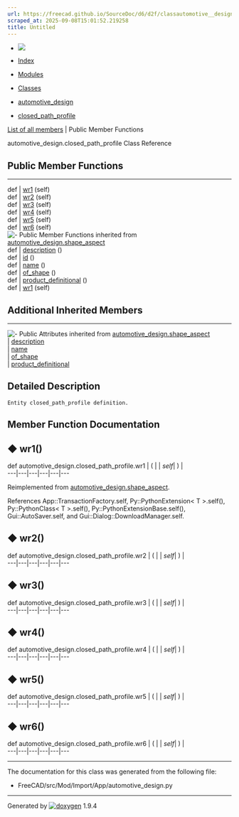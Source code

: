 ```yaml
---
url: https://freecad.github.io/SourceDoc/d6/d2f/classautomotive__design_1_1closed__path__profile.html
scraped_at: 2025-09-08T15:01:52.219258
title: Untitled
---
```


  * [ ![](https://www.freecad.org/svg/logo-freecad.svg) ](https://freecadweb.org "FreeCAD")
  * [Index](../../index.html "Index")
  * [Modules](../../modules.html "Modules list")
  * [Classes](../../annotated.html "Annotated list")

  * [automotive_design](../../d4/ddf/namespaceautomotive__design.html)
  * [closed_path_profile](../../d6/d2f/classautomotive__design_1_1closed__path__profile.html)

[List of all members](../../d7/d33/classautomotive__design_1_1closed__path__profile-members.html) | Public Member Functions

automotive_design.closed_path_profile Class Reference

##  Public Member Functions  
  
---  
def | [wr1](../../d6/d2f/classautomotive__design_1_1closed__path__profile.html#ac6816d45171f5569c87b8c1282487375) (self)  
def | [wr2](../../d6/d2f/classautomotive__design_1_1closed__path__profile.html#ac3f7b1a840431799f785fa192b94cb96) (self)  
def | [wr3](../../d6/d2f/classautomotive__design_1_1closed__path__profile.html#a2517961023775aa906ae643fb8cd4d89) (self)  
def | [wr4](../../d6/d2f/classautomotive__design_1_1closed__path__profile.html#af5b6320bac56e010d59ead319fcf3ed9) (self)  
def | [wr5](../../d6/d2f/classautomotive__design_1_1closed__path__profile.html#aafe318f883b5dccf4cda59524139867b) (self)  
def | [wr6](../../d6/d2f/classautomotive__design_1_1closed__path__profile.html#a33c6038e1ebefa0cebd56d9b49ffba74) (self)  
![-](../../closed.png) Public Member Functions inherited from
[automotive_design.shape_aspect](../../d5/d43/classautomotive__design_1_1shape__aspect.html)  
def | [description](../../d5/d43/classautomotive__design_1_1shape__aspect.html#a2d3cbacdee4b4a23c48e6e8682be5097) ()  
def | [id](../../d5/d43/classautomotive__design_1_1shape__aspect.html#a908575200aa127fee70d8efefc5ff7b2) ()  
def | [name](../../d5/d43/classautomotive__design_1_1shape__aspect.html#a3497533cc144728ba5eaedf0d315ef72) ()  
def | [of_shape](../../d5/d43/classautomotive__design_1_1shape__aspect.html#a4369599788e3702c80ccf6a2ed9d81fc) ()  
def | [product_definitional](../../d5/d43/classautomotive__design_1_1shape__aspect.html#ae2d34da10e91db476c7445b2525172d4) ()  
def | [wr1](../../d5/d43/classautomotive__design_1_1shape__aspect.html#afaf0ba0242d7b61388638ad5968f48f8) (self)  
  
##  Additional Inherited Members  
  
---  
![-](../../closed.png) Public Attributes inherited from
[automotive_design.shape_aspect](../../d5/d43/classautomotive__design_1_1shape__aspect.html)  
|
[description](../../d5/d43/classautomotive__design_1_1shape__aspect.html#afbfbbcdbba354ef8f47480a40487c967)  
|
[name](../../d5/d43/classautomotive__design_1_1shape__aspect.html#a9f75336c7a542a886597e5c1f97e40a8)  
|
[of_shape](../../d5/d43/classautomotive__design_1_1shape__aspect.html#a8968baa97d9b01370bd48e9b013a9b5f)  
|
[product_definitional](../../d5/d43/classautomotive__design_1_1shape__aspect.html#a74f491d0f946e301a43bc04dc72dfd20)  
  
## Detailed Description

    
    
    Entity closed_path_profile definition.

## Member Function Documentation

## ◆ wr1()

def automotive_design.closed_path_profile.wr1  | ( |  | _self_| ) |   
---|---|---|---|---|---  
  
Reimplemented from
[automotive_design.shape_aspect](../../d5/d43/classautomotive__design_1_1shape__aspect.html#afaf0ba0242d7b61388638ad5968f48f8).

References App::TransactionFactory.self, Py::PythonExtension< T >.self(),
Py::PythonClass< T >.self(), Py::PythonExtensionBase.self(),
Gui::AutoSaver.self, and Gui::Dialog::DownloadManager.self.

## ◆ wr2()

def automotive_design.closed_path_profile.wr2  | ( |  | _self_| ) |   
---|---|---|---|---|---  
  
## ◆ wr3()

def automotive_design.closed_path_profile.wr3  | ( |  | _self_| ) |   
---|---|---|---|---|---  
  
## ◆ wr4()

def automotive_design.closed_path_profile.wr4  | ( |  | _self_| ) |   
---|---|---|---|---|---  
  
## ◆ wr5()

def automotive_design.closed_path_profile.wr5  | ( |  | _self_| ) |   
---|---|---|---|---|---  
  
## ◆ wr6()

def automotive_design.closed_path_profile.wr6  | ( |  | _self_| ) |   
---|---|---|---|---|---  
  
* * *

The documentation for this class was generated from the following file:

  * FreeCAD/src/Mod/Import/App/automotive_design.py

* * *

Generated by
[![doxygen](../../doxygen.svg)](https://www.doxygen.org/index.html) 1.9.4

